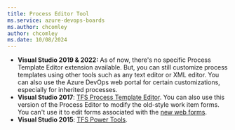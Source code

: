 ```yaml
---
title: Process Editor Tool
ms.service: azure-devops-boards
ms.author: chcomley
author: chcomley
ms.date: 10/08/2024 
---
```

 
- **Visual Studio 2019 & 2022:** As of now, there's no specific Process Template Editor extension available. But, you can still customize process templates using other tools such as any text editor or XML editor. You can also use the Azure DevOps web portal for certain customizations, especially for inherited processes.
- **Visual Studio 2017**: [TFS Process Template Editor](https://marketplace.visualstudio.com/items?itemName=KarthikBalasubramanianMSFT.TFSProcessTemplateEditor). You can also use this version of the Process Editor to modify the old-style work item forms. You can't use it to edit forms associated with the [new web forms](/previous-versions/azure/devops/reference/process/new-work-item-experience).   
- **Visual Studio 2015**: [TFS Power Tools](https://marketplace.visualstudio.com/items?itemName=TFSPowerToolsTeam.MicrosoftVisualStudioTeamFoundationServer2015Power).
